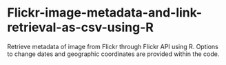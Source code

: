 # Flickr-image-metadata-and-link-retrieval-as-csv-using-R
Retrieve metadata of image from Flickr through Flickr API using R. Options to change dates and geographic coordinates are provided within the code.

